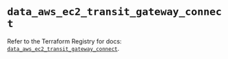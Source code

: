 # `data_aws_ec2_transit_gateway_connect`

Refer to the Terraform Registry for docs: [`data_aws_ec2_transit_gateway_connect`](https://registry.terraform.io/providers/hashicorp/aws/6.13.0/docs/data-sources/ec2_transit_gateway_connect).
